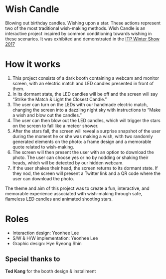 # Wish Candle
Blowing out birthday candles. Wishing upon a star. 
These actions represent two of the most traditional wish-making methods. 
Wish Candle is an interactive project inspired by common conditioning towards wishing in these scenarios.
It was exhibited and demonstrated in the [ITP Winter Show 2017](https://vimeo.com/249637203)

# How it works
1. This project consists of a dark booth containing a webcam and monitor screen, with an electric match and LED candles presented in front of them. 
2. In its dormant state, the LED candles will be off and the screen will say “Strike the Match & Light the Closest Candle.”
3. The user can turn on the LEDs with our handmade electric match, changing the screen into a dazzling night sky with instructions to “Make a wish and blow out the candles.”
4. The user can then blow out the LED candles, which will trigger the stars on the screen to fall like a meteor shower. 
5. After the stars fall, the screen will reveal a surprise snapshot of the user during the moment he or she was making a wish, with two randomly generated elements on the photo: a frame design and a memorable quote related to wish-making. 
6. The screen will then present the user with an option to download the photo. The user can choose yes or no by nodding or shaking their heads, which will be detected by our hidden webcam.
7. If the user shakes their head, the screen returns to its dormant state. If they nod, the screen will present a Twitter link and a QR code where the user can download the photo.

The theme and aim of this project was to create a fun, interactive, and memorable experience associated with wish-making through safe, flameless LED candles and animated shooting stars.

# Roles
- Interaction design: Yeonhee Lee
- S/W & H/W implementation: Yeonhee Lee
- Graphic design: Hye Ryeong Shin

## Special thanks to
**Ted Kang** for the booth design & installment